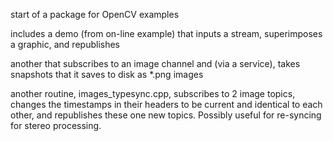 start of a package for OpenCV examples

includes a demo (from on-line example) that inputs a stream, superimposes a graphic, and republishes

another that subscribes to an image channel and (via a service), takes snapshots that it
saves to disk as *.png images

another routine, images_typesync.cpp, subscribes to 2 image topics, changes the 
timestamps in their headers to be current and identical to each other, and
republishes these one new topics.  Possibly useful for re-syncing for stereo processing.

